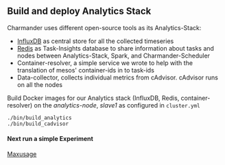 Build and deploy Analytics Stack
--------------------------------

Charmander uses different open-source tools as its Analytics-Stack:

- [InfluxDB](http://influxdb.com) as central store for all the collected timeseries
- [Redis](http://redis.io) as Task-Insights database to share information about tasks and nodes between Analytics-Stack, Spark, and Charmander-Scheduler
- Container-resolver, a simple service we wrote to help with the translation of mesos' container-ids in to task-ids
- Data-collector, collects individual metrics from cAdvisor. cAdvisor runs on all the nodes

Build Docker images for our Analytics stack (InfluxDB, Redis, container-resolver) on the _analytics-node_, _slave1_ as configured in `cluster.yml`

	./bin/build_analytics
	./bin/build_cadvisor

#### Next run a simple Experiment

[Maxusage](https://github.com/att-innovate/charmander-experiment-maxusage)

